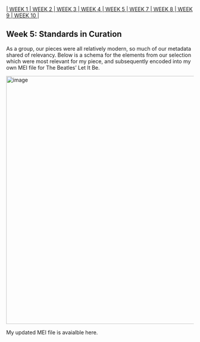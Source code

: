 |[ WEEK 1 ](Week1.md)|[ WEEK 2 ](Week2.md)|[ WEEK 3 ](Week3.md)|[ WEEK 4 ](Week4.md)|[ WEEK 5 ](Week5.md)|[ WEEK 7 ](Week7.md)|[ WEEK 8 ](Week8.md)|[ WEEK 9 ](Week9.md)|[ WEEK 10 ](Week10.md)|
## Week 5: Standards in Curation
As a group, our pieces were all relatively modern, so much of our metadata shared of relevancy. Below is a schema for the elements from our selection which were most relevant for my piece, and subsequently encoded into my own MEI file for The Beatles’ Let It Be.

<img width="666" alt="image" src="https://github.com/EilidhClemie/MCA-2023/assets/145780245/3b319eae-df50-4147-b014-c9e2e9340cfc">

My updated MEI file is avaialble here.
